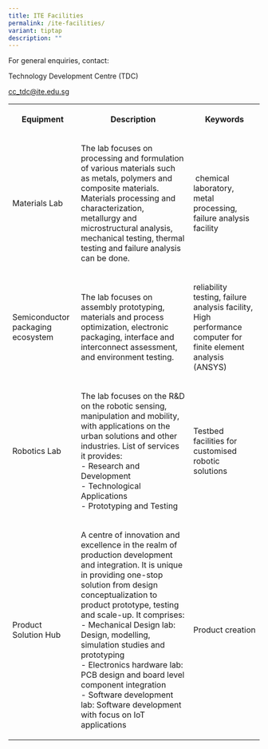 ```yaml
---
title: ITE Facilities
permalink: /ite-facilities/
variant: tiptap
description: ""
---
```

<p>For general enquiries, contact:</p>
<p>Technology Development Centre (TDC)</p>
<p><a href="mailto:cc_tdc@ite.edu.sg" rel="noopener noreferrer nofollow" target="_blank">cc_tdc@ite.edu.sg</a>
</p>
<table style="minWidth: 75px">
<colgroup>
<col>
<col>
<col>
</colgroup>
<tbody>
<tr>
<th rowspan="1" colspan="1">
<p>Equipment</p>
</th>
<th rowspan="1" colspan="1">
<p>Description</p>
</th>
<th rowspan="1" colspan="1">
<p>Keywords</p>
</th>
</tr>
<tr>
<td rowspan="1" colspan="1">
<p>Materials Lab</p>
</td>
<td rowspan="1" colspan="1">
<p>The lab focuses on processing and formulation of various materials such
as metals, polymers and composite materials. Materials processing and characterization,
metallurgy and microstructural analysis, mechanical testing, thermal testing
and failure analysis can be done.
<br>
</p>
</td>
<td rowspan="1" colspan="1">
<p>&nbsp;chemical laboratory, metal processing, failure analysis facility</p>
</td>
</tr>
<tr>
<td rowspan="1" colspan="1">
<p>Semiconductor packaging ecosystem</p>
</td>
<td rowspan="1" colspan="1">
<p>The lab focuses on assembly prototyping, materials and process optimization,
electronic packaging, interface and interconnect assessment, and environment
testing.&nbsp;</p>
</td>
<td rowspan="1" colspan="1">
<p>reliability testing, failure analysis facility, High performance computer
for finite element analysis (ANSYS)</p>
</td>
</tr>
<tr>
<td rowspan="1" colspan="1">
<p>Robotics Lab</p>
</td>
<td rowspan="1" colspan="1">
<p>The lab focuses on the R&amp;D on the robotic sensing, manipulation and
mobility, with applications on the urban solutions and other industries.
List of services it provides:
<br>- Research and Development
<br>- Technological Applications
<br>- Prototyping and Testing</p>
</td>
<td rowspan="1" colspan="1">
<p>Testbed facilities for customised robotic solutions</p>
</td>
</tr>
<tr>
<td rowspan="1" colspan="1">
<p>Product Solution Hub</p>
</td>
<td rowspan="1" colspan="1">
<p>A centre of innovation and excellence in the realm of production development
and integration. It is unique in providing one-stop solution from design
conceptualization to product prototype, testing and scale-up. It comprises:
<br>- Mechanical Design lab: Design, modelling, simulation studies and prototyping
<br>- Electronics hardware lab: PCB design and board level component integration
<br>- Software development lab: Software development with focus on IoT applications
<br>
</p>
</td>
<td rowspan="1" colspan="1">
<p>Product creation</p>
</td>
</tr>
</tbody>
</table>
<p></p>